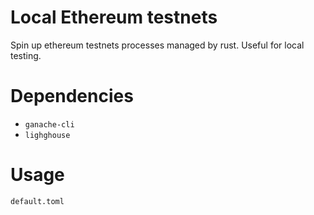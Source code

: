 # Local Ethereum testnets
Spin up ethereum testnets processes managed by rust. Useful for local testing.

# Dependencies
- `ganache-cli`
- `lighghouse`

# Usage
`default.toml`